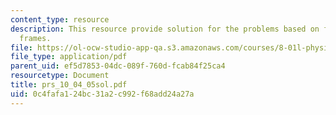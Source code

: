 ```yaml
---
content_type: resource
description: This resource provide solution for the problems based on forces and reference
  frames.
file: https://ol-ocw-studio-app-qa.s3.amazonaws.com/courses/8-01l-physics-i-classical-mechanics-fall-2005/0c4fafa124bc31a2c992f68add24a27a_prs_10_04_05sol.pdf
file_type: application/pdf
parent_uid: ef5d7853-04dc-089f-760d-fcab84f25ca4
resourcetype: Document
title: prs_10_04_05sol.pdf
uid: 0c4fafa1-24bc-31a2-c992-f68add24a27a
---
```

